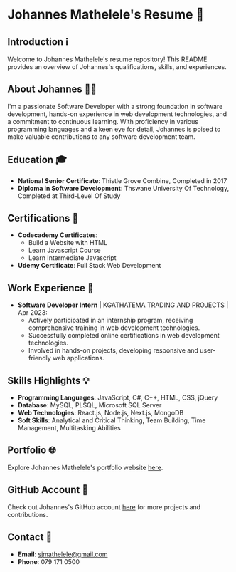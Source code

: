 # Johannes Mathelele's Resume 📄

## Introduction ℹ️

Welcome to Johannes Mathelele's resume repository! This README provides an overview of Johannes's qualifications, skills, and experiences.

## About Johannes 🙋‍♂️

I'm a passionate Software Developer with a strong foundation in software development, hands-on experience in web development technologies, and a commitment to continuous learning. With proficiency in various programming languages and a keen eye for detail, Johannes is poised to make valuable contributions to any software development team.

## Education 🎓

- **National Senior Certificate**: Thistle Grove Combine, Completed in 2017
- **Diploma in Software Development**: Thswane University Of Technology, Completed at Third-Level Of Study

## Certifications 📜

- **Codecademy Certificates**: 
  - Build a Website with HTML
  - Learn Javascript Course
  - Learn Intermediate Javascript
- **Udemy Certificate**: Full Stack Web Development

## Work Experience 💼

- **Software Developer Intern** | KGATHATEMA TRADING AND PROJECTS | Apr 2023:
  - Actively participated in an internship program, receiving comprehensive training in web development technologies.
  - Successfully completed online certifications in web development technologies.
  - Involved in hands-on projects, developing responsive and user-friendly web applications.
    

## Skills Highlights 💡

- **Programming Languages**: JavaScript, C#, C++, HTML, CSS, jQuery
- **Database**: MySQL, PLSQL, Microsoft SQL Server
- **Web Technologies**: React.js, Node.js, Next.js, MongoDB
- **Soft Skills**: Analytical and Critical Thinking, Team Building, Time Management, Multitasking Abilities

## Portfolio 🌐

Explore Johannes Mathelele's portfolio website [here](https://portfolio-website-orcin-theta-22.vercel.app/).

## GitHub Account 🚀

Check out Johannes's GitHub account [here](https://github.com/devByScotty) for more projects and contributions.

## Contact 📧

- **Email**: sjmathelele@gmail.com
- **Phone**: 079 171 0500


